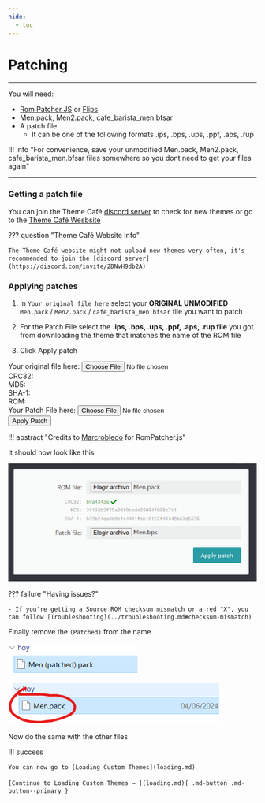 ```yaml
---
hide:
  - toc
---
```


# Patching

--------------

You will need:

- [Rom Patcher JS](https://www.marcrobledo.com/RomPatcher.js/) or [Flips](https://github.com/Alcaro/Flips)
- Men.pack, Men2.pack, cafe_barista_men.bfsar
- A patch file
    - It can be one of the following formats .ips, .bps, .ups, .ppf, .aps, .rup

!!! info "For convenience, save your unmodified Men.pack, Men2.pack, cafe_barista_men.bfsar files somewhere so you dont need to get your files again"

--------------

### Getting a patch file

You can join the Theme Café [discord server](https://discord.com/invite/2DNvH9db2A) to check for new themes or go to the [Theme Café Wesbsite](https://perrohuevo.wixsite.com/theme-cafe)

??? question "Theme Café Website Info"

    The Theme Café website might not upload new themes very often, it's recommended to join the [discord server](https://discord.com/invite/2DNvH9db2A)

### Applying patches

1. In `Your original file here` select your **ORIGINAL UNMODIFIED** `Men.pack` / `Men2.pack` / `cafe_barista_men.bfsar` file you want to patch

2. For the Patch File select the **.ips, .bps, .ups, .ppf, .aps, .rup file** you got from downloading the theme that matches the name of the ROM file

3. Click Apply patch

<style>
body[data-md-color-scheme="slate"] #rom-patcher-container {
    background-color: #2e2e2e;
    color: #ffffff;
    border: 1px solid #444444;
    padding: 1em;
    border-radius: 5px;
}

body[data-md-color-scheme="slate"] #rom-patcher-container button {
    color: #ffffff;
    background-color: #009485;
    padding: 0.5em 1em;
    border-radius: 5px;
}

body[data-md-color-scheme="slate"] #rom-patcher-container label {
    color: #ffffff;
}

body[data-md-color-scheme="slate"] #rom-patcher-container input[type="file"] {
    color: #ffffff;
    background-color: #2e2e2e;
    border: 1px solid #444444; 
    padding: 0.5em; 
    border-radius: 5px; 
    outline: none; 
    cursor: pointer; 
}

body[data-md-color-scheme="slate"] #rom-patcher-container input[type="file"]:hover {
    background-color: #3a3a3a; 
}

body[data-md-color-scheme="default"] #rom-patcher-container input[type="file"] {
    color: #000000;
    background-color: #ffffff;
    border: 1px solid #cccccc;
}
</style>

<div id="rom-patcher-container">
    <div>
        <label for="rom-patcher-input-file-rom">Your original file here:</label>
        <input type="file" id="rom-patcher-input-file-rom">
    </div>
    <div class="m-b text-selectable text-mono" id="rom-patcher-rom-info">
        <div class="row">
            <div class="text-left">CRC32: <span id="rom-patcher-span-crc32"></span></div>
        </div>
        <div class="row">
            <div class="text-left">MD5: &nbsp&nbsp<span id="rom-patcher-span-md5"></span></div>
        </div>
        <div class="row">
            <div class="text-left">SHA-1: <span id="rom-patcher-span-sha1"></div>
        </div>
        <div class="row" id="rom-patcher-row-info-rom">
            <div class="text-right">ROM:</div>
            <div class="text-truncate"><span id="rom-patcher-span-rom-info"></span></div>
        </div>
    </div>
    <div>
        <label for="rom-patcher-input-file-patch">Your Patch File here:</label>
        <input type="file" id="rom-patcher-input-file-patch">
    </div>
    <div>
        <button id="rom-patcher-button-apply">Apply Patch</button>
    </div>
    <div>
        <a id="rom-patcher-download-link" style="display:none;">Download Patched ROM</a>
    </div>
</div>

<script type="text/javascript">
    window.addEventListener('load', function(){
        const myPatcherSettings = {
            language: 'en', /* Set default language */
            requireValidation: false, /* Block if checksum mismatch */
            allowDropFiles: true, /* Enable drag-and-drop support */
            displayHashes: true /* Show CRC32, MD5, SHA-1 values */
        };
        RomPatcherWeb.initialize(myPatcherSettings);
    });
</script>   

!!! abstract "Credits to [Marcrobledo](https://www.marcrobledo.com/) for RomPatcher.js"

It should now look like this

![Image title](imgs/p4.png)

??? failure "Having issues?"

    - If you're getting a Source ROM checksum mismatch or a red "X", you can follow [Troubleshooting](../troubleshooting.md#checksum-mismatch)

Finally remove the `(Patched)` from the name

![Image title](imgs/p5.png)

![Image title](imgs/p6.png)

Now do the same with the other files


!!! success

    You can now go to [Loading Custom Themes](loading.md)

    [Continue to Loading Custom Themes → ](loading.md){ .md-button .md-button--primary }


<script src="rom-patcher-js/RomPatcher.webworker.apply.js"></script>
<script src="rom-patcher-js/RomPatcher.webworker.crc.js"></script>
<script src="rom-patcher-js/RomPatcher.webapp.js"></script>